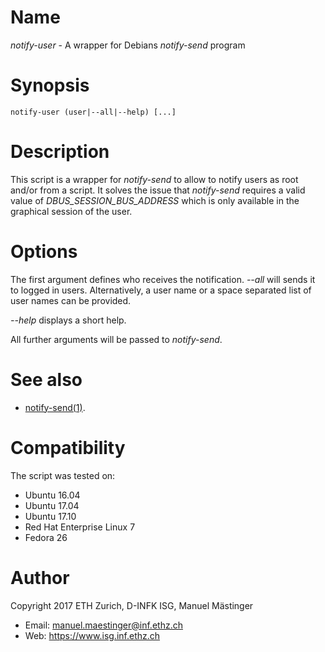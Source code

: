 # Name

*notify-user* - A wrapper for Debians *notify-send* program

# Synopsis

`notify-user (user|--all|--help) [...]`

# Description

This script is a wrapper for *notify-send* to allow
to notify users as root and/or from a script. It solves
the issue that *notify-send* requires a valid value of
*DBUS_SESSION_BUS_ADDRESS* which is only available in
the graphical session of the user.

# Options

The first argument defines who receives the notification.
*--all* will sends it to logged in users. Alternatively,
a user name or a space separated list of user names can
be provided.

*--help* displays a short help.

All further arguments will be passed to *notify-send*.

# See also

- [notify-send(1)](https://manpages.debian.org/stretch/libnotify-bin/notify-send.1.en.html).

# Compatibility

The script was tested on:

- Ubuntu 16.04
- Ubuntu 17.04
- Ubuntu 17.10
- Red Hat Enterprise Linux 7
- Fedora 26

# Author

Copyright 2017 ETH Zurich, D-INFK ISG, Manuel Mästinger

- Email: manuel.maestinger@inf.ethz.ch
- Web: https://www.isg.inf.ethz.ch

